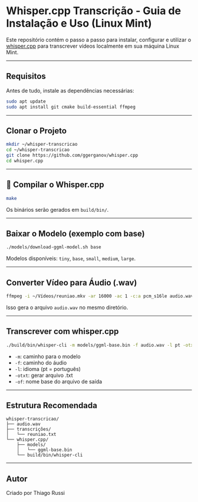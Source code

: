 # Whisper.cpp Transcrição - Guia de Instalação e Uso (Linux Mint)

Este repositório contém o passo a passo para instalar, configurar e utilizar o [whisper.cpp](https://github.com/ggerganov/whisper.cpp) para transcrever vídeos localmente em sua máquina Linux Mint.

---

## Requisitos

Antes de tudo, instale as dependências necessárias:

```bash
sudo apt update
sudo apt install git cmake build-essential ffmpeg
```

---

## Clonar o Projeto

```bash
mkdir ~/whisper-transcricao
cd ~/whisper-transcricao
git clone https://github.com/ggerganov/whisper.cpp
cd whisper.cpp
```

---

## 🔧 Compilar o Whisper.cpp

```bash
make
```

Os binários serão gerados em `build/bin/`.

---

## Baixar o Modelo (exemplo com base)

```bash
./models/download-ggml-model.sh base
```

Modelos disponíveis: `tiny`, `base`, `small`, `medium`, `large`.

---

## Converter Vídeo para Áudio (.wav)

```bash
ffmpeg -i ~/Vídeos/reuniao.mkv -ar 16000 -ac 1 -c:a pcm_s16le audio.wav
```

Isso gera o arquivo `audio.wav` no mesmo diretório.

---

## Transcrever com whisper.cpp

```bash
./build/bin/whisper-cli -m models/ggml-base.bin -f audio.wav -l pt -otxt -of ./transcrições/reuniao
```

- `-m`: caminho para o modelo
- `-f`: caminho do áudio
- `-l`: idioma (pt = português)
- `-otxt`: gerar arquivo .txt
- `-of`: nome base do arquivo de saída

---

## Estrutura Recomendada

```
whisper-transcricao/
├── audio.wav
├── transcrições/
│   └── reuniao.txt
└── whisper.cpp/
    ├── models/
    │   └── ggml-base.bin
    └── build/bin/whisper-cli
```

---

## Autor

Criado por Thiago Russi
